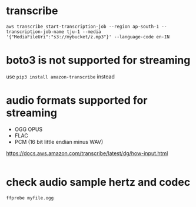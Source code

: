 # transcribe

`aws transcribe start-transcription-job --region ap-south-1 --transcription-job-name tju-1 --media '{"MediaFileUri":"s3://mybucket/z.mp3"}' --language-code en-IN`

# boto3 is not supported for streaming

use `pip3 install amazon-transcribe` instead

# audio formats supported for streaming

- OGG OPUS
- FLAC
- PCM (16 bit little endian minus WAV)

https://docs.aws.amazon.com/transcribe/latest/dg/how-input.html
```
```

# check audio sample hertz and codec

`ffprobe myfile.ogg`
